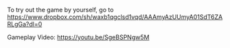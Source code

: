 To try out the game by yourself, go to https://www.dropbox.com/sh/waxb1qgclsd1vqd/AAAmyAzUUmyA01SdT6ZARLgGa?dl=0

Gameplay Video: https://youtu.be/SgeBSPNgw5M
